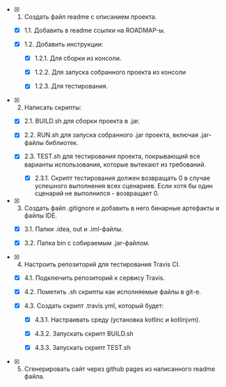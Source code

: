 - [x] 1. Создать файл readme с описанием проекта.

    - [x] 1.1. Добавить в readme ссылки на ROADMAP-ы.
    
    - [x] 1.2. Добавить инструкции:
    
        - [x] 1.2.1. Для сборки из консоли.
        
        - [x] 1.2.2. Для запуска собранного проекта из консоли
        
        - [x] 1.2.3. Для тестирования.
        
- [x] 2. Написать скрипты:

    - [x] 2.1. BUILD.sh для сборки проекта в .jar.
    
    - [x] 2.2. RUN.sh для запуска собранного .jar проекта, включая .jar-файлы библиотек.
    
    - [x] 2.3. TEST.sh для тестирования проекта, покрывающий все варианты использования, которые вытекают из требований.
    
        - [x] 2.3.1. Скрипт тестирования должен возвращать 0 в случае успешного выполнения всех сценариев. Если хотя бы один сценарий не выполнился - возвращает 0.

- [x] 3. Создать файл .gitignore и добавить в него бинарные артефакты и файлы IDE.
    
    - [x] 3.1. Папки .idea, out и .iml-файлы.
    
    - [x] 3.2. Папка bin с собираемым .jar-файлом.
    
- [x] 4. Настроить репозиторий для тестирования Travis CI.

    - [x] 4.1. Подключить репозиторий к сервису Travis.
    
    - [x] 4.2. Пометить .sh скрипты как исполняемые файлы в git-е.
    
    - [x] 4.3. Создать скрипт .travis.yml, который будет:
        
        - [x] 4.3.1. Настраивать среду (установка kotlinc и kotlinjvm).
        
        - [x] 4.3.2. Запускать скрипт BUILD.sh
        
        - [x] 4.3.3. Запускать скрипт TEST.sh
        
- [x] 5. Сгенерировать сайт через github pages из написанного readme файла.
